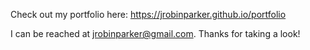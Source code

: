 Check out my portfolio here: https://jrobinparker.github.io/portfolio

I can be reached at jrobinparker@gmail.com. Thanks for taking a look!
